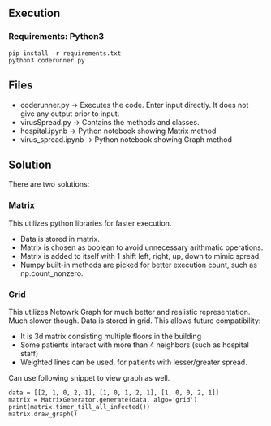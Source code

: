 

## Execution
### Requirements: Python3

```
pip install -r requirements.txt
python3 coderunner.py
```

## Files

* coderunner.py -> Executes the code. Enter input directly. It does not give any output prior to input.
* virusSpread.py -> Contains the methods and classes.
* hospital.ipynb -> Python notebook showing Matrix method
* virus_spread.ipynb -> Python notebook showing Graph method

## Solution

There are two solutions:

### Matrix
This utilizes python libraries for faster execution.
* Data is stored in matrix.
* Matrix is chosen as boolean to avoid unnecessary arithmatic operations.
* Matrix is added to itself with 1 shift left, right, up, down to mimic spread.
* Numpy built-in methods are picked for better execution count, such as np.count_nonzero.

### Grid
This utilizes Netowrk Graph for much better and realistic representation.
Much slower though.
Data is stored in grid.
This allows future compatibility:
* It is 3d matrix consisting multiple floors in the building
* Some patients interact with more than 4 neighbors (such as hospital staff)
* Weighted lines can be used, for patients with lesser/greater spread.

Can use following snippet to view graph as well.

    data = [[2, 1, 0, 2, 1], [1, 0, 1, 2, 1], [1, 0, 0, 2, 1]]
    matrix = MatrixGenerator.generate(data, algo='grid')
    print(matrix.timer_till_all_infected())
    matrix.draw_graph()
